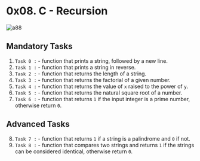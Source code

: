 # 0x08. C - Recursion

![a88](https://user-images.githubusercontent.com/99921124/161442964-67269a4a-4f72-434c-98d3-07b1d5f2aa4e.jpg)

## Mandatory Tasks

1. `Task 0 :` - function that prints a string, followed by a new line.
2. `Task 1 :` - function that prints a string in reverse.
3. `Task 2 :` - function that returns the length of a string.
4. `Task 3 :` - function that returns the factorial of a given number.
5. `Task 4 :` - function that returns the value of `x` raised to the power of `y`.
6. `Task 5 :` - function that returns the natural square root of a number.
7. `Task 6 :` - function that returns `1` if the input integer is a prime number, otherwise return `0`.

## Advanced Tasks 

8. `Task 7 :` - function that returns `1` if a string is a palindrome and `0` if not.
9. `Task 8 :` - function that compares two strings and returns `1` if the strings can be considered identical, otherwise return `0`.
